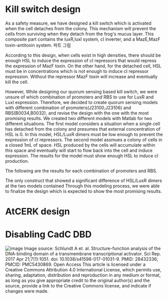 # Kill switch design
As a safety measure, we have designed a kill switch which is activated when the cell detaches from the colony. This mechanism will prevent the cells from surviving when they detach from the frog's mucus layer.
This composite part contains the luxR,luxI system, cI inverter, and a MazE,MazF toxin-antitoxin system. 
 파트 그림

According to this design, when cells exist in high densities, there should be enough HSL to induce the expression of cI repressors that would repress the expression of MazF toxin. 
On the other hand, for the detached cell, HSL must be in concentrations which is not enough to induce cI repressor expression. Without the repressor MazF toxin will increase and eventually kill the cell.

However, While designing our quorum sensing based kill switch, we were unsure of which combination of promoters and RBS to use for LuxR and LuxI expression. Therefore, we decided to create quorum sensing models with different combination of promoters(J23100,J23106) and RBS(B0034,B0032), and revise the design with the one with the most promising results.
We created two different models with Matlab for two different situations. The first model considers a situation when a single cell has detached from the colony and presumes that external concentration of HSL is 0. In this model, HSL/LuxR dimers must be low enough to prevent the expression of cI repressors.
The second model assmues a colony of cells in a closed 1mL of space. HSL produced by the cells will accumulate within this space and eventually will start to flow back into the cell and induce expression.
The results for the model must show enough HSL to induce cI production.


The following are the results for each combination of promoters and RBS.



The only construct that showed a significant difference of HSL/LuxR dimers at the two models contained 
Through this modeling process, we were able to finalize the design which is expected to show the most promising results. 


# AtCERK design

# Disabling CadC DBD
![image](https://user-images.githubusercontent.com/87188354/138222383-11f06f11-80c7-43da-bf93-f96ee69576d9.png)
Image source: Schlundt A et. al. Structure-function analysis of the DNA-binding domain of a transmembrane transcriptional activator. Sci Rep. 2017 Apr 21;7(1):1051. doi: 10.1038/s41598-017-01031-9. PMID: 28432336; PMCID: PMC5430869.
Open Access This article is licensed under a Creative Commons Attribution 4.0 International License, which permits use, sharing, adaptation, distribution and reproduction in any medium or format, as long as you give appropriate credit to the original author(s) and the source, provide a link to the Creative Commons license, and indicate if changes were made. 
